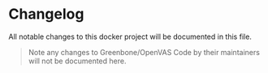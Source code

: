 # Changelog
All notable changes to this docker project will be documented in this file.

> Note any changes to Greenbone/OpenVAS Code by their maintainers will not be documented here.

<!--
## [##.##.#] (unreleased)

### Added
- Describe what was added. [Pull Request #](Link to Pull Request)

### Changed
- Describe what was Change. [Pull Request #](Link to Pull Request)

### Fixed
- Describe what was Fixed. [Pull Request #](Link to Pull Request)

### Removed
- Describe what was Removed. [Pull Request #](Link to Pull Request)

-->


